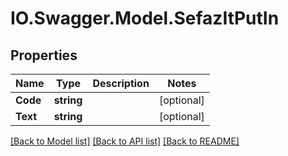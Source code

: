 # IO.Swagger.Model.SefazItPutIn
## Properties

Name | Type | Description | Notes
------------ | ------------- | ------------- | -------------
**Code** | **string** |  | [optional] 
**Text** | **string** |  | [optional] 

[[Back to Model list]](../README.md#documentation-for-models) [[Back to API list]](../README.md#documentation-for-api-endpoints) [[Back to README]](../README.md)

